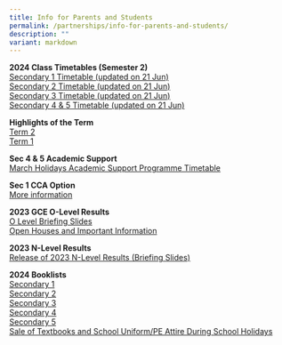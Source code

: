 ```yaml
---
title: Info for Parents and Students
permalink: /partnerships/info-for-parents-and-students/
description: ""
variant: markdown
---
```

**2024 Class Timetables (Semester 2)**<br>
[Secondary 1 Timetable (updated on 21 Jun)](/files/Secondary_1_Timetable__updated_on_21_Jun_.pdf)<br>
[Secondary 2 Timetable (updated on 21 Jun)](/files/Secondary_2_Timetable__updated_on_21_Jun_.pdf)<br>
[Secondary 3 Timetable (updated on 21 Jun)](/files/Secondary_3_Timetable__updated_on_21_Jun_.pdf)<br>
[Secondary 4 &amp; 5 Timetable (updated on 21 Jun)](/files/Secondary_4___5_Timetable__updated_on_21_Jun_.pdf)

**Highlights of the Term**<br>
[Term 2](/files/Term2_Highlights.pdf)<br>
[Term 1](/files/2024_Term_1_Parent_Letter_Annex.pdf)<br>

**Sec 4 &amp; 5 Academic Support**<br>
[March Holidays Academic Support Programme Timetable](/files/March_Holidays_Academic_Support_Programme.pdf)

**Sec 1 CCA Option**<br>
[More information](/for-parents-and-stakeholders/cca-option/)

**2023 GCE O-Level Results**<br>
[O Level Briefing Slides](/files/2023_O_Level_Briefing_Slides.pdf)<br>
[Open Houses and Important Information](/files/2023_O_Level_Information_on_Open_Houses.pdf)

**2023 N-Level Results**<br>
[Release of 2023 N-Level Results (Briefing Slides)](/files/2023_N_Level_Briefing_Slides.pdf)

**2024 Booklists**<br>
[Secondary 1](/files/S1_BOOKLIST__2024__pdf.pdf)<br>
[Secondary 2](/files/Info%20for%20Parents%20Stakeholders/2024%20Booklists/s2%20bv%20booklist%20%20(2024).pdf)<br>
[Secondary 3](/files/Info%20for%20Parents%20Stakeholders/2024%20Booklists/s3%20bv%20booklist%20(2024).pdf)<br>
[Secondary 4](/files/Info%20for%20Parents%20Stakeholders/2024%20Booklists/s4%20bv%20booklist%20(2024).pdf)<br>
[Secondary 5](/files/Info%20for%20Parents%20Stakeholders/2024%20Booklists/s5%20bv%20booklist%20(2024).pdf)<br>
[Sale of Textbooks and School Uniform/PE Attire During School Holidays](/files/Info%20for%20Parents%20Stakeholders/2024%20Booklists/Sale_of_Textbooks_and_School_Uniform.pdf)